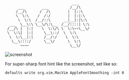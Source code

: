 ```                               
                               ___     
      ___        ___          /__/\    
     /__/\      /  /\        |  |::\   
     \  \:\    /  /:/        |  |:|:\  
      \  \:\  /__/::\      __|__|:|\:\ 
  ___  \__\:\ \__\/\:\__  /__/::::| \:\
 /__/\ |  |:|    \  \:\/\ \  \:\~~\__\/
 \  \:\|  |:|     \__\::/  \  \:\      
  \  \:\__|:|     /__/:/    \  \:\     
   \__\::::/      \__\/      \  \:\    
       ~~~~                   \__\/    
```

![screenshot](https://raw.github.com/dphase/dphase-vim/master/dphase-vim.png)

For super-sharp font hint like the screenshot, set like so:

```
defaults write org.vim.MacVim AppleFontSmoothing -int 0
```
